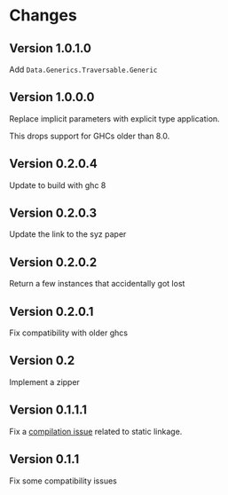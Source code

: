 Changes
=======

Version 1.0.1.0
---------------

Add `Data.Generics.Traversable.Generic`

Version 1.0.0.0
---------------

Replace implicit parameters with explicit type application.

This drops support for GHCs older than 8.0.

Version 0.2.0.4
---------------

Update to build with ghc 8

Version 0.2.0.3
---------------

Update the link to the syz paper

Version 0.2.0.2
---------------

Return a few instances that accidentally got lost

Version 0.2.0.1
---------------

Fix compatibility with older ghcs

Version 0.2
-----------

Implement a zipper

Version 0.1.1.1
---------------

Fix a [compilation issue][1] related to static linkage.

[1]: https://github.com/haskell/cabal/issues/1266#issuecomment-26998689

Version 0.1.1
-------------

Fix some compatibility issues
